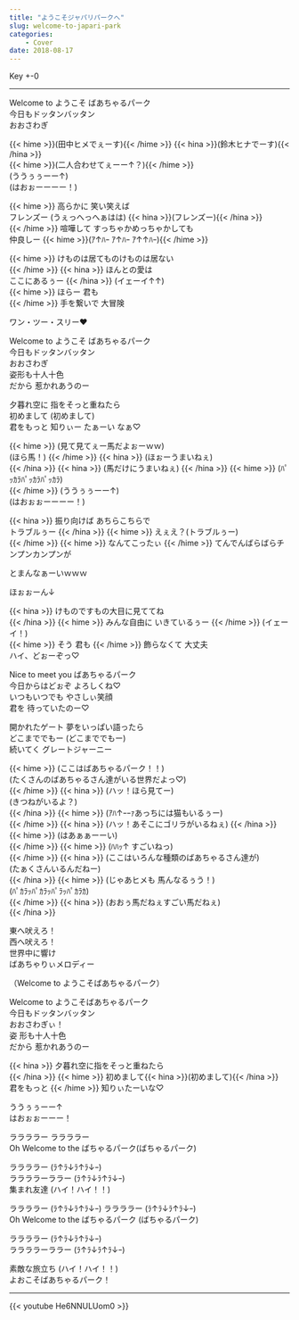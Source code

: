 ```yaml
---
title: "ようこそジャパリパークへ"
slug: welcome-to-japari-park
categories:
    - Cover
date: 2018-08-17
---
```


Key +-0

---

Welcome to ようこそ ばあちゃるパーク  
今日もドッタンバッタン  
おおさわぎ  


{{< hime >}}(田中ヒメでぇーす){{< /hime >}}
{{< hina >}}(鈴木ヒナでーす){{< /hina >}}  
{{< hime >}}(二人合わせてぇーー↑？){{< /hime >}}  
(ううぅぅーー↑)  
(はおぉーーーー！)  

{{< hime >}}
高らかに 笑い笑えば  
フレンズー (うぇっへっへぁはは) {{< hina >}}(フレンズー){{< /hina >}}  
{{< /hime >}}
喧嘩して すっちゃかめっちゃかしても  
仲良しー {{< hime >}}(ｱ↑ﾊｰ ｱ↑ﾊｰ ｱ↑↑ﾊｰ){{< /hime >}}  

{{< hime >}}
けものは居てものけものは居ない  
{{< /hime >}}
{{< hina >}}
ほんとの愛は  
ここにあるぅー 
{{< /hina >}}
(イェーイ↑↑)  
{{< hime >}}
ほらー 君も  
{{< /hime >}}
手を繋いで 大冒険  

ワン・ツー・スリー♥  

Welcome to ようこそ ばあちゃるパーク  
今日もドッタンバッタン  
おおさわぎ  
姿形も十人十色  
だから 惹かれあうのー  

夕暮れ空に 指をそっと重ねたら  
初めまして (初めまして)  
君をもっと 知りぃー たぁーい なぁ♡  

{{< hime >}}
(見て見てぇー馬だよぉーｗｗ)  
(ほら馬！)
{{< /hime >}}
{{< hina >}}
(ほぉーうまいねぇ)  
{{< /hina >}}
{{< hina >}}
(馬だけにうまいねぇ) 
{{< /hina >}}
{{< hime >}}
(ﾊﾟｯｶﾗﾊﾟｯｶﾗﾊﾟｯｶﾗ)  
{{< /hime >}}
(ううぅぅーー↑)  
(はおぉぉーーーー！)  

{{< hina >}}
振り向けば あちらこちらで  
トラブルぅー 
{{< /hina >}}
{{< hime >}}
えぇえ？(トラブルぅー)  
{{< /hime >}}
{{< hime >}}
なんてこったぃ 
{{< /hime >}}
てんでんばらばらチンプンカンプンが 

とまんなぁーいｗｗｗ  

ほぉぉーん↓  

{{< hina >}}
けものですもの大目に見ててね  
{{< /hina >}}
{{< hime >}}
みんな自由に いきているぅー 
{{< /hime >}}
(イェーイ！)  
{{< hime >}}
そう 君も 
{{< /hime >}}
飾らなくて 大丈夫  
ハイ、どぉーぞっ♡  

Nice to meet you ばあちゃるパーク  
今日からはどぉぞ よろしくね♡  
いつもいつでも やさしぃ笑顔  
君を 待っていたのー♡  

開かれたゲート 夢をいっぱい語ったら  
どこまででもー (どこまででもー)  
続いてく グレートジャーニー  

{{< hime >}}
(ここはばあちゃるパーク！！)  
(たくさんのばあちゃるさん達がいる世界だよっ♡)  
{{< /hime >}}
{{< hina >}}
(ハッ！ほら見てー)  
(きつねがいるよ？)  
{{< /hina >}}
{{< hime >}}
(ｱﾊ↑ｰｰｧあっちには猫もいるぅー)  
{{< /hime >}}
{{< hina >}}
(ハッ！あそこにゴリラがいるねぇ) 
{{< /hina >}}
{{< hime >}}
(はあぁぁーーい)  
{{< /hime >}}
{{< hime >}}
(ﾊﾊｯ↑ すごいねっ)  
{{< /hime >}}
{{< hina >}}
(ここはいろんな種類のばあちゃるさん達が)  
(たぁくさんいるんだねー)  
{{< /hina >}}
{{< hime >}}
(じゃあヒメも 馬んなるぅう！)  
(ﾊﾟｶﾗｯﾊﾟｶﾗｯﾊﾟﾗｯﾊﾟｶﾗｶ)  
{{< /hime >}}
{{< hina >}}
(おおぅ馬だねぇすごい馬だねぇ)  
{{< /hina >}}

東へ吠えろ！  
西へ吠えろ！  
世界中に響け  
ばあちゃりぃメロディー  

（Welcome to ようこそばあちゃるパーク）  

Welcome to ようこそばあちゃるパーク  
今日もドッタンバッタン  
おおさわぎぃ！  
姿 形も十人十色  
だから 惹かれあうのー  

{{< hina >}}
夕暮れ空に指をそっと重ねたら  
{{< /hina >}}
{{< hime >}}
初めまして{{< hina >}}(初めまして){{< /hina >}}  
君をもっと 
{{< /hime >}}
知りぃたーいな♡  

ううぅぅーー↑  
はおぉぉーーー！  

ララララー ララララー  
Oh Welcome to the ばちゃるパーク(ばちゃるパーク)  

ララララー (ﾗ↑ﾗ↓ﾗ↑ﾗ↓ｰ)  
ララララーララー (ﾗ↑ﾗ↓ﾗ↑ﾗ↓ｰ)  
集まれ友達 (ハイ！ハイ！！)  

ララララー (ﾗ↑ﾗ↓ﾗ↑ﾗ↓ｰ) ララララー (ﾗ↑ﾗ↓ﾗ↑ﾗ↓ｰ)  
Oh Welcome to the ばちゃるパーク (ばちゃるパーク)  

ララララー (ﾗ↑ﾗ↓ﾗ↑ﾗ↓ｰ)  
ララララーララー (ﾗ↑ﾗ↓ﾗ↑ﾗ↓ｰ)  

素敵な旅立ち (ハイ！ハイ！！)  
よおこそばあちゃるパーク！  


---


{{< youtube He6NNULUom0 >}}